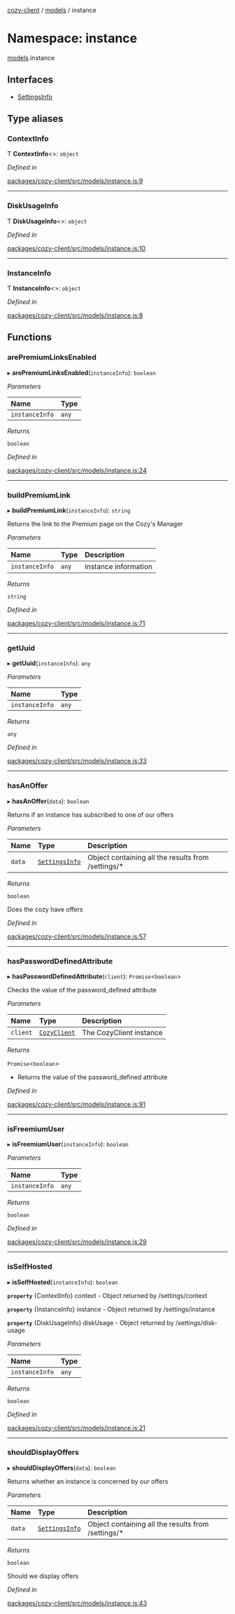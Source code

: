 [cozy-client](../README.md) / [models](models.md) / instance

# Namespace: instance

[models](models.md).instance

## Interfaces

*   [SettingsInfo](../interfaces/models.instance.SettingsInfo.md)

## Type aliases

### ContextInfo

Ƭ **ContextInfo**<>: `object`

*Defined in*

[packages/cozy-client/src/models/instance.js:9](https://github.com/cozy/cozy-client/blob/master/packages/cozy-client/src/models/instance.js#L9)

***

### DiskUsageInfo

Ƭ **DiskUsageInfo**<>: `object`

*Defined in*

[packages/cozy-client/src/models/instance.js:10](https://github.com/cozy/cozy-client/blob/master/packages/cozy-client/src/models/instance.js#L10)

***

### InstanceInfo

Ƭ **InstanceInfo**<>: `object`

*Defined in*

[packages/cozy-client/src/models/instance.js:8](https://github.com/cozy/cozy-client/blob/master/packages/cozy-client/src/models/instance.js#L8)

## Functions

### arePremiumLinksEnabled

▸ **arePremiumLinksEnabled**(`instanceInfo`): `boolean`

*Parameters*

| Name | Type |
| :------ | :------ |
| `instanceInfo` | `any` |

*Returns*

`boolean`

*Defined in*

[packages/cozy-client/src/models/instance.js:24](https://github.com/cozy/cozy-client/blob/master/packages/cozy-client/src/models/instance.js#L24)

***

### buildPremiumLink

▸ **buildPremiumLink**(`instanceInfo`): `string`

Returns the link to the Premium page on the Cozy's Manager

*Parameters*

| Name | Type | Description |
| :------ | :------ | :------ |
| `instanceInfo` | `any` | Instance information |

*Returns*

`string`

*Defined in*

[packages/cozy-client/src/models/instance.js:71](https://github.com/cozy/cozy-client/blob/master/packages/cozy-client/src/models/instance.js#L71)

***

### getUuid

▸ **getUuid**(`instanceInfo`): `any`

*Parameters*

| Name | Type |
| :------ | :------ |
| `instanceInfo` | `any` |

*Returns*

`any`

*Defined in*

[packages/cozy-client/src/models/instance.js:33](https://github.com/cozy/cozy-client/blob/master/packages/cozy-client/src/models/instance.js#L33)

***

### hasAnOffer

▸ **hasAnOffer**(`data`): `boolean`

Returns if an instance has subscribed to one of our offers

*Parameters*

| Name | Type | Description |
| :------ | :------ | :------ |
| `data` | [`SettingsInfo`](../interfaces/models.instance.SettingsInfo.md) | Object containing all the results from /settings/\* |

*Returns*

`boolean`

Does the cozy have offers

*Defined in*

[packages/cozy-client/src/models/instance.js:57](https://github.com/cozy/cozy-client/blob/master/packages/cozy-client/src/models/instance.js#L57)

***

### hasPasswordDefinedAttribute

▸ **hasPasswordDefinedAttribute**(`client`): `Promise`<`boolean`>

Checks the value of the password_defined attribute

*Parameters*

| Name | Type | Description |
| :------ | :------ | :------ |
| `client` | [`CozyClient`](../classes/CozyClient.md) | The CozyClient instance |

*Returns*

`Promise`<`boolean`>

*   Returns the value of the password_defined attribute

*Defined in*

[packages/cozy-client/src/models/instance.js:91](https://github.com/cozy/cozy-client/blob/master/packages/cozy-client/src/models/instance.js#L91)

***

### isFreemiumUser

▸ **isFreemiumUser**(`instanceInfo`): `boolean`

*Parameters*

| Name | Type |
| :------ | :------ |
| `instanceInfo` | `any` |

*Returns*

`boolean`

*Defined in*

[packages/cozy-client/src/models/instance.js:29](https://github.com/cozy/cozy-client/blob/master/packages/cozy-client/src/models/instance.js#L29)

***

### isSelfHosted

▸ **isSelfHosted**(`instanceInfo`): `boolean`

**`property`** {ContextInfo} context - Object returned by /settings/context

**`property`** {InstanceInfo} instance - Object returned by /settings/instance

**`property`** {DiskUsageInfo} diskUsage - Object returned by /settings/disk-usage

*Parameters*

| Name | Type |
| :------ | :------ |
| `instanceInfo` | `any` |

*Returns*

`boolean`

*Defined in*

[packages/cozy-client/src/models/instance.js:21](https://github.com/cozy/cozy-client/blob/master/packages/cozy-client/src/models/instance.js#L21)

***

### shouldDisplayOffers

▸ **shouldDisplayOffers**(`data`): `boolean`

Returns whether an instance is concerned by our offers

*Parameters*

| Name | Type | Description |
| :------ | :------ | :------ |
| `data` | [`SettingsInfo`](../interfaces/models.instance.SettingsInfo.md) | Object containing all the results from /settings/\* |

*Returns*

`boolean`

Should we display offers

*Defined in*

[packages/cozy-client/src/models/instance.js:43](https://github.com/cozy/cozy-client/blob/master/packages/cozy-client/src/models/instance.js#L43)
